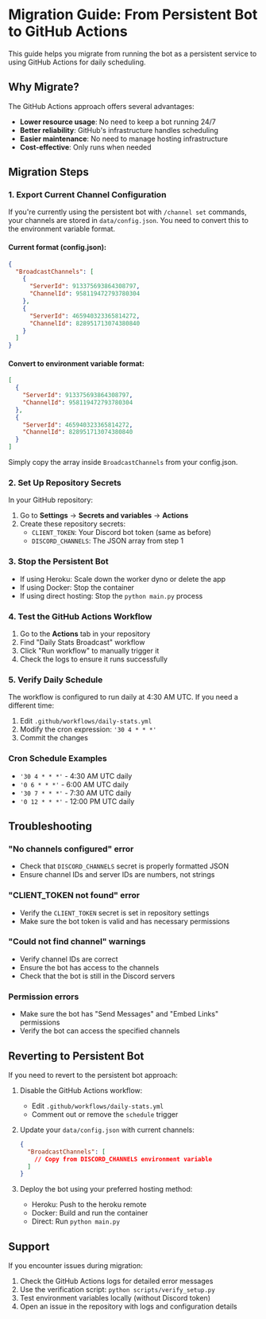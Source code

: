 # Migration Guide: From Persistent Bot to GitHub Actions

This guide helps you migrate from running the bot as a persistent service to using GitHub Actions for daily scheduling.

## Why Migrate?

The GitHub Actions approach offers several advantages:

- **Lower resource usage**: No need to keep a bot running 24/7
- **Better reliability**: GitHub's infrastructure handles scheduling
- **Easier maintenance**: No need to manage hosting infrastructure
- **Cost-effective**: Only runs when needed

## Migration Steps

### 1. Export Current Channel Configuration

If you're currently using the persistent bot with `/channel set` commands, your channels are stored in `data/config.json`. You need to convert this to the environment variable format.

#### Current format (config.json):
```json
{
  "BroadcastChannels": [
    {
      "ServerId": 913375693864308797,
      "ChannelId": 958119472793780304
    },
    {
      "ServerId": 465940323365814272,
      "ChannelId": 828951713074380840
    }
  ]
}
```

#### Convert to environment variable format:
```json
[
  {
    "ServerId": 913375693864308797,
    "ChannelId": 958119472793780304
  },
  {
    "ServerId": 465940323365814272,
    "ChannelId": 828951713074380840
  }
]
```

Simply copy the array inside `BroadcastChannels` from your config.json.

### 2. Set Up Repository Secrets

In your GitHub repository:

1. Go to **Settings** → **Secrets and variables** → **Actions**
2. Create these repository secrets:
   - `CLIENT_TOKEN`: Your Discord bot token (same as before)
   - `DISCORD_CHANNELS`: The JSON array from step 1

### 3. Stop the Persistent Bot

- If using Heroku: Scale down the worker dyno or delete the app
- If using Docker: Stop the container
- If using direct hosting: Stop the `python main.py` process

### 4. Test the GitHub Actions Workflow

1. Go to the **Actions** tab in your repository
2. Find "Daily Stats Broadcast" workflow
3. Click "Run workflow" to manually trigger it
4. Check the logs to ensure it runs successfully

### 5. Verify Daily Schedule

The workflow is configured to run daily at 4:30 AM UTC. If you need a different time:

1. Edit `.github/workflows/daily-stats.yml`
2. Modify the cron expression: `'30 4 * * *'`
3. Commit the changes

### Cron Schedule Examples

- `'30 4 * * *'` - 4:30 AM UTC daily
- `'0 6 * * *'` - 6:00 AM UTC daily  
- `'30 7 * * *'` - 7:30 AM UTC daily
- `'0 12 * * *'` - 12:00 PM UTC daily

## Troubleshooting

### "No channels configured" error
- Check that `DISCORD_CHANNELS` secret is properly formatted JSON
- Ensure channel IDs and server IDs are numbers, not strings

### "CLIENT_TOKEN not found" error
- Verify the `CLIENT_TOKEN` secret is set in repository settings
- Make sure the bot token is valid and has necessary permissions

### "Could not find channel" warnings
- Verify channel IDs are correct
- Ensure the bot has access to the channels
- Check that the bot is still in the Discord servers

### Permission errors
- Make sure the bot has "Send Messages" and "Embed Links" permissions
- Verify the bot can access the specified channels

## Reverting to Persistent Bot

If you need to revert to the persistent bot approach:

1. Disable the GitHub Actions workflow:
   - Edit `.github/workflows/daily-stats.yml`
   - Comment out or remove the `schedule` trigger

2. Update your `data/config.json` with current channels:
   ```json
   {
     "BroadcastChannels": [
       // Copy from DISCORD_CHANNELS environment variable
     ]
   }
   ```

3. Deploy the bot using your preferred hosting method:
   - Heroku: Push to the heroku remote
   - Docker: Build and run the container
   - Direct: Run `python main.py`

## Support

If you encounter issues during migration:

1. Check the GitHub Actions logs for detailed error messages
2. Use the verification script: `python scripts/verify_setup.py`
3. Test environment variables locally (without Discord token)
4. Open an issue in the repository with logs and configuration details